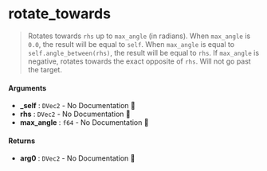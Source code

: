 # rotate\_towards

>  Rotates towards `rhs` up to `max_angle` (in radians).
>  When `max_angle` is `0.0`, the result will be equal to `self`. When `max_angle` is equal to
>  `self.angle_between(rhs)`, the result will be equal to `rhs`. If `max_angle` is negative,
>  rotates towards the exact opposite of `rhs`. Will not go past the target.

#### Arguments

- **\_self** : `DVec2` \- No Documentation 🚧
- **rhs** : `DVec2` \- No Documentation 🚧
- **max\_angle** : `f64` \- No Documentation 🚧

#### Returns

- **arg0** : `DVec2` \- No Documentation 🚧